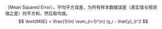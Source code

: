 （Mean Squared Error），平均平方误差，为所有样本数据误差（真实值与预测值之差）的平方和，然后取均值。$$
   \text{MSE} = \frac{1}{n} \sum_{i=1}^{n} (y_i - \hat{y}_i)^2
   $$

